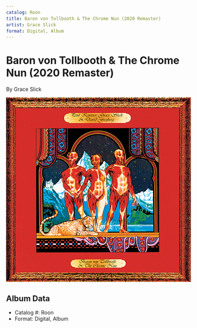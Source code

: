 ```yaml
---
catalog: Roon
title: Baron von Tollbooth & The Chrome Nun (2020 Remaster)
artist: Grace Slick
format: Digital, Album
---
```


# Baron von Tollbooth & The Chrome Nun (2020 Remaster)

By Grace Slick

![](../../assets/albumcovers/Grace_Slick-Baron_von_Tollbooth_and_The_Chrome_Nun_2020_Remaster.png)

## Album Data

- Catalog #: Roon
- Format: Digital, Album

